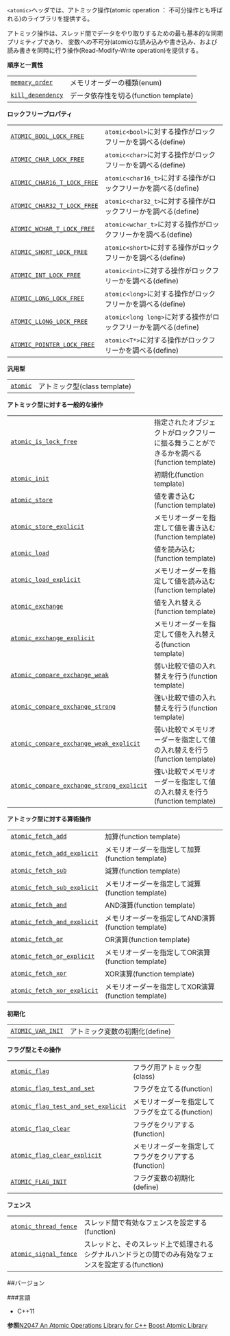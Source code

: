 `<atomic>`ヘッダでは、アトミック操作(atomic operation ： 不可分操作とも呼ばれる)のライブラリを提供する。

アトミック操作は、スレッド間でデータをやり取りするための最も基本的な同期プリミティブであり、
変数への不可分(atomic)な読み込みや書き込み、および読み書きを同時に行う操作(Read-Modify-Write operation)を提供する。

<b>順序と一貫性</b>

| | |
|--------------------------------------------------------------------------------------------------------------------|------------------------------------------------|
| [`memory_order`](https://sites.google.com/site/cpprefjp/reference/atomic/memory_order) | メモリオーダーの種類(enum) |
| [`kill_dependency`](https://sites.google.com/site/cpprefjp/reference/atomic/kill_dependency) | データ依存性を切る(function template) |


<b>ロックフリープロパティ</b>

| | |
|---------------------------------------------------------------------------------------------------------------------------------|----------------------------------------------------------------------------------------------|
| [`ATOMIC_BOOL_LOCK_FREE`](https://sites.google.com/site/cpprefjp/reference/atomic/lock_free_property) | `atomic<bool>`に対する操作がロックフリーかを調べる(define) |
| [`ATOMIC_CHAR_LOCK_FREE`](https://sites.google.com/site/cpprefjp/reference/atomic/lock_free_property) | `atomic<char>`に対する操作がロックフリーかを調べる(define) |
| [`ATOMIC_CHAR16_T_LOCK_FREE`](https://sites.google.com/site/cpprefjp/reference/atomic/lock_free_property) | `atomic<char16_t>`に対する操作がロックフリーかを調べる(define) |
| [`ATOMIC_CHAR32_T_LOCK_FREE`](https://sites.google.com/site/cpprefjp/reference/atomic/lock_free_property) | `atomic<char32_t>`に対する操作がロックフリーかを調べる(define) |
| [`ATOMIC_WCHAR_T_LOCK_FREE`](https://sites.google.com/site/cpprefjp/reference/atomic/lock_free_property) | `atomic<wchar_t>`に対する操作がロックフリーかを調べる(define) |
| [`ATOMIC_SHORT_LOCK_FREE`](https://sites.google.com/site/cpprefjp/reference/atomic/lock_free_property) | `atomic<short>`に対する操作がロックフリーかを調べる(define) |
| [`ATOMIC_INT_LOCK_FREE`](https://sites.google.com/site/cpprefjp/reference/atomic/lock_free_property) | `atomic<int>`に対する操作がロックフリーかを調べる(define) |
| [`ATOMIC_LONG_LOCK_FREE`](https://sites.google.com/site/cpprefjp/reference/atomic/lock_free_property) | `atomic<long>`に対する操作がロックフリーかを調べる(define) |
| [`ATOMIC_LLONG_LOCK_FREE`](https://sites.google.com/site/cpprefjp/reference/atomic/lock_free_property) | `atomic<long long>`に対する操作がロックフリーかを調べる(define) |
| [`ATOMIC_POINTER_LOCK_FREE`](https://sites.google.com/site/cpprefjp/reference/atomic/lock_free_property) | `atomic<T*>`に対する操作がロックフリーかを調べる(define) |

<b>汎用型</b>

| | |
|--------------------------------------------------------------------------------------------------|------------------------------------|
| [`atomic`](https://sites.google.com/site/cpprefjp/reference/atomic/atomic) | アトミック型(class template) |

<b>アトミック型に対する一般的な操作</b>

| | |
|--------------------------------------------------------------------------------------------------------------------------------------------------------------------|---------------------------------------------------------------------------------------------------------------------------|
| [`atomic_is_lock_free`](https://sites.google.com/site/cpprefjp/reference/atomic/atomic_is_lock_free) | 指定されたオブジェクトがロックフリーに振る舞うことができるかを調べる(function template) |
| [`atomic_init`](https://sites.google.com/site/cpprefjp/reference/atomic/atomic_init) | 初期化(function template) |
| [`atomic_store`](https://sites.google.com/site/cpprefjp/reference/atomic/atomic_store) | 値を書き込む(function template) |
| [`atomic_store_explicit`](https://sites.google.com/site/cpprefjp/reference/atomic/atomic_store_explicit) | メモリオーダーを指定して値を書き込む(function template) |
| [`atomic_load`](https://sites.google.com/site/cpprefjp/reference/atomic/atomic_load) | 値を読み込む(function template) |
| [`atomic_load_explicit`](https://sites.google.com/site/cpprefjp/reference/atomic/atomic_load_explicit) | メモリオーダーを指定して値を読み込む(function template) |
| [`atomic_exchange`](https://sites.google.com/site/cpprefjp/reference/atomic/atomic_exchange) | 値を入れ替える(function template) |
| [`atomic_exchange_explicit`](https://sites.google.com/site/cpprefjp/reference/atomic/atomic_exchange_explicit) | メモリオーダーを指定して値を入れ替える(function template) |
| [`atomic_compare_exchange_weak`](https://sites.google.com/site/cpprefjp/reference/atomic/atomic_compare_exchange_weak) | 弱い比較で値の入れ替えを行う(function template) |
| [`atomic_compare_exchange_strong`](https://sites.google.com/site/cpprefjp/reference/atomic/atomic_compare_exchange_strong) | 強い比較で値の入れ替えを行う(function template) |
| [`atomic_compare_exchange_weak_explicit`](https://sites.google.com/site/cpprefjp/reference/atomic/atomic_compare_exchange_weak_explicit) | 弱い比較でメモリオーダーを指定して値の入れ替えを行う(function template) |
| [`atomic_compare_exchange_strong_explicit`](https://sites.google.com/site/cpprefjp/reference/atomic/atomic_compare_exchange_strong_explicit) | 強い比較でメモリオーダーを指定して値の入れ替えを行う(function template) |

<b>アトミック型に対する算術操作</b>

| | |
|----------------------------------------------------------------------------------------------------------------------------------------|------------------------------------------------------------------|
| [`atomic_fetch_add`](https://sites.google.com/site/cpprefjp/reference/atomic/atomic_fetch_add) | 加算(function template) |
| [`atomic_fetch_add_explicit`](https://sites.google.com/site/cpprefjp/reference/atomic/atomic_fetch_add_explicit) | メモリオーダーを指定して加算(function template) |
| [`atomic_fetch_sub`](https://sites.google.com/site/cpprefjp/reference/atomic/atomic_fetch_sub) | 減算(function template) |
| [`atomic_fetch_sub_explicit`](https://sites.google.com/site/cpprefjp/reference/atomic/atomic_fetch_sub_explicit) | メモリオーダーを指定して減算(function template) |
| [`atomic_fetch_and`](https://sites.google.com/site/cpprefjp/reference/atomic/atomic_fetch_and) | AND演算(function template) |
| [`atomic_fetch_and_explicit`](https://sites.google.com/site/cpprefjp/reference/atomic/atomic_fetch_and_explicit) | メモリオーダーを指定してAND演算(function template) |
| [`atomic_fetch_or`](https://sites.google.com/site/cpprefjp/reference/atomic/atomic_fetch_or) | OR演算(function template) |
| [`atomic_fetch_or_explicit`](https://sites.google.com/site/cpprefjp/reference/atomic/atomic_fetch_or_explicit) | メモリオーダーを指定してOR演算(function template) |
| [`atomic_fetch_xor`](https://sites.google.com/site/cpprefjp/reference/atomic/atomic_fetch_xor) | XOR演算(function template) |
| [`atomic_fetch_xor_explicit`](https://sites.google.com/site/cpprefjp/reference/atomic/atomic_fetch_xor_explicit) | メモリオーダーを指定してXOR演算(function template) |

<b>初期化</b>

| | |
|--------------------------------------------------------------------------------------------------------------------|-------------------------------------------|
| [`ATOMIC_VAR_INIT`](https://sites.google.com/site/cpprefjp/reference/atomic/atomic_var_init) | アトミック変数の初期化(define) |

<b>フラグ型とその操作</b>

| | |
|--------------------------------------------------------------------------------------------------------------------------------------------------------|---------------------------------------------------------------------------|
| [`atomic_flag`](https://sites.google.com/site/cpprefjp/reference/atomic/atomic_flag) | フラグ用アトミック型(class) |
| [`atomic_flag_test_and_set`](https://sites.google.com/site/cpprefjp/reference/atomic/atomic_flag_test_and_set) | フラグを立てる(function) |
| [`atomic_flag_test_and_set_explicit`](https://sites.google.com/site/cpprefjp/reference/atomic/atomic_flag_test_and_set_explicit) | メモリオーダーを指定してフラグを立てる(function) |
| [`atomic_flag_clear`](https://sites.google.com/site/cpprefjp/reference/atomic/atomic_flag_clear) | フラグをクリアする(function) |
| [`atomic_flag_clear_explicit`](https://sites.google.com/site/cpprefjp/reference/atomic/atomic_flag_clear_explicit) | メモリオーダーを指定してフラグをクリアする(function) |
| [`ATOMIC_FLAG_INIT`](https://sites.google.com/site/cpprefjp/reference/atomic/atomic_flag_init) | フラグ変数の初期化(define) |

<b>フェンス</b>

| | |
|----------------------------------------------------------------------------------------------------------------------------|---------------------------------------------------------------------------------------------------------------------------------------------------|
| [`atomic_thread_fence`](https://sites.google.com/site/cpprefjp/reference/atomic/atomic_thread_fence) | スレッド間で有効なフェンスを設定する(function) |
| [`atomic_signal_fence`](https://sites.google.com/site/cpprefjp/reference/atomic/atomic_signal_fence) | スレッドと、そのスレッド上で処理されるシグナルハンドラとの間でのみ有効なフェンスを設定する(function) |


##バージョン

###言語

- C++11

<b>参照</b>[N2047 An Atomic Operations Library for C++](http://www.open-std.org/JTC1/SC22/WG21/docs/papers/2006/n2047.html)
[Boost Atomic Library](http://www.boost.org/doc/libs/release/libs/atomic/)

